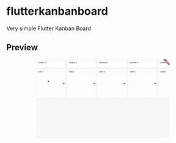 # flutterkanbanboard

Very simple Flutter Kanban Board

## Preview

<p align="center">
  <img src="https://github.com/moosenahmad/FlutterKanban/blob/master/assets/flutterkanban.gif?raw=true" width="350" title="Flutter Kanban Preview">
</p>